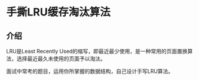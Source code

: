 # 手撕LRU缓存淘汰算法

## 介绍

LRU是Least Recently Used的缩写，即最近最少使用，是一种常用的页面置换算法，选择最近最久未使用的页面予以淘汰。 

面试中常考的题目，运用你所掌握的数据结构，自己设计手写LRU算法。